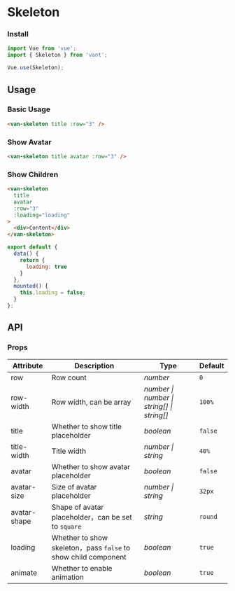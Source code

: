 # Skeleton

### Install

```js
import Vue from 'vue';
import { Skeleton } from 'vant';

Vue.use(Skeleton);
```

## Usage

### Basic Usage

```html
<van-skeleton title :row="3" />
```

### Show Avatar

```html
<van-skeleton title avatar :row="3" />
```

### Show Children

```html
<van-skeleton
  title
  avatar
  :row="3"
  :loading="loading"
>
  <div>Content</div>
</van-skeleton>
```

```js
export default {
  data() {
    return {
      loading: true
    }
  },
  mounted() {
    this.loading = false;
  }
};
```

## API

### Props

| Attribute | Description | Type | Default |
|------|------|------|------|
| row | Row count | *number* | `0` |
| row-width | Row width, can be array | *number \| number \| string[] \| string[]* | `100%` |
| title | Whether to show title placeholder | *boolean* | `false` |
| title-width | Title width | *number \| string* | `40%` |
| avatar | Whether to show avatar placeholder | *boolean* | `false` |
| avatar-size | Size of avatar placeholder | *number \| string* | `32px` |
| avatar-shape | Shape of avatar placeholder，can be set to `square` | *string* | `round` |
| loading | Whether to show skeleton，pass `false` to show child component | *boolean* | `true` |
| animate | Whether to enable animation | *boolean* | `true` |
